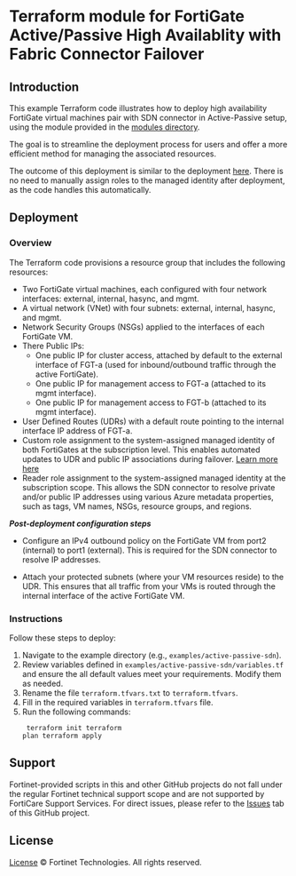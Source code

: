 # Terraform module for FortiGate Active/Passive High Availablity with Fabric Connector Failover

## Introduction

This example Terraform code illustrates how to deploy high availability FortiGate virtual machines pair with SDN connector in Active-Passive setup, using the module provided in the [modules directory](https://github.com/40net-cloud/terraform-azure-fortigate/tree/main/modules/active-passive-sdn).

The goal is to streamline the deployment process for users and offer a more efficient method for managing the associated resources.

The outcome of this deployment is similar to the deployment [here](https://github.com/fortinet/azure-templates/tree/main/FortiGate/Active-Passive-SDN). There is no need to manually assign roles to the managed identity after deployment, as the code handles this automatically.

## Deployment

### Overview

The Terraform code provisions a resource group that includes the following resources:

- Two FortiGate virtual machines, each configured with four network interfaces: external, internal, hasync, and mgmt.
- A virtual network (VNet) with four subnets: external, internal, hasync, and mgmt.
- Network Security Groups (NSGs) applied to the interfaces of each FortiGate VM.
- There Public IPs:
   - One public IP for cluster access, attached by default to the external interface of FGT-a (used for inbound/outbound traffic through the active FortiGate).
   - One public IP for management access to FGT-a (attached to its mgmt interface).
   - One public IP for management access to FGT-b (attached to its mgmt interface).
- User Defined Routes (UDRs) with a default route pointing to the internal interface IP address of FGT-a.
- Custom role assignment to the system-assigned managed identity of both FortiGates at the subscription level. This enables automated updates to UDR and public IP associations during failover. [Learn more here](https://docs.fortinet.com/document/fortigate-public-cloud/7.6.0/azure-administration-guide/430141/access-control)
- Reader role assignment to the system-assigned managed identity at the subscription scope. This allows the SDN connector to resolve private and/or public IP addresses using various Azure metadata properties, such as tags, VM names, NSGs, resource groups, and regions.  

***Post-deployment configuration steps***

- Configure an IPv4 outbound policy on the FortiGate VM from port2 (internal) to port1 (external). This is required for the SDN connector to resolve IP addresses.

- Attach your protected subnets (where your VM resources reside) to the UDR. This ensures that all traffic from your VMs is routed through the internal interface of the active FortiGate VM.

### Instructions

Follow these steps to deploy:

1. Navigate to the example directory (e.g., `examples/active-passive-sdn`).
2. Review variables defined in  `examples/active-passive-sdn/variables.tf` and ensure the all default values meet your requirements. Modify them as needed.
3. Rename the file `terraform.tfvars.txt` to `terraform.tfvars`.
4. Fill in the required variables in `terraform.tfvars` file.
5. Run the following commands:
<code><pre>
   terraform init
   terraform plan
   terraform apply
</code></pre>

## Support

Fortinet-provided scripts in this and other GitHub projects do not fall under the regular Fortinet technical support scope and are not supported by FortiCare Support Services.
For direct issues, please refer to the [Issues](https://github.com/40net-cloud/terraform-azure-fortigate/issues) tab of this GitHub project.

## License

[License](/../../blob/main/LICENSE) © Fortinet Technologies. All rights reserved.
